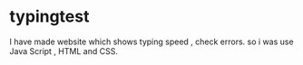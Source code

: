 # typingtest
I have made website which shows typing speed , check errors. so i was use Java Script , HTML and CSS.
